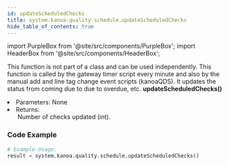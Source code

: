```yaml
---
id: updateScheduledChecks
title: system.kanoa.quality.schedule.updateScheduledChecks
hide_table_of_contents: true
---
```


import PurpleBox from '@site/src/components/PurpleBox';
import HeaderBox from '@site/src/components/HeaderBox';

<PurpleBox>This function is not part of a class and can be used independently.</PurpleBox>
<HeaderBox header="Description">
    This function is called by the gateway timer script every minute and also by the manual add and line tag change event scripts (kanoaQDS).
    It updates the status from coming due to due to overdue, etc.
</HeaderBox>
<HeaderBox header="Syntax">
  <b>updateScheduledChecks()</b>
  <li>Parameters: None<br /></li>
  <li>Returns: <br />
    <ul>Number of checks updated (int).</ul>
  </li>
</HeaderBox>

### Code Example

```python
# Example Usage:
result = system.kanoa.quality.schedule.updateScheduledChecks()